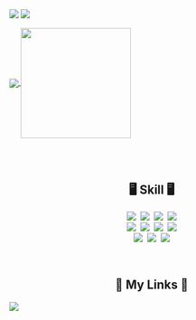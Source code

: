 <img src="https://capsule-render.vercel.app/api?type=egg&color=81DAF5&text=Welcome%20my%20Github&height=250&width=200&section=header&fontColor=FFFFFF"/>
<a href="https://hits.seeyoufarm.com"><img src="https://hits.seeyoufarm.com/api/count/incr/badge.svg?url=https%3A%2F%2Fgithub.com%2F5622lsk&count_bg=%23FFA500&title_bg=%23F7E07F&icon=&icon_color=%23FFFFFF&title=hits&edge_flat=true"/></a>
<p>
<a href="https://github.com/anuraghazra/github-readme-stats">
  <img align="center" src="https://github-readme-stats.vercel.app/api?username=5622lsk&show_icons=true&theme=tokyonight&rank_icon=github" />
</a>
<a href="https://github.com/anuraghazra/convoychat">
  <img height=195 align="center" src="https://github-readme-stats.vercel.app/api/top-langs/?username=5622lsk&langs_count=8&layout=compact&theme=tokyonight" />
</a>
</p>
<!-- <a href="https://www.acmicpc.net">
  <img height=195 align="center" src="http://mazassumnida.wtf/api/generate_badge?boj=ch0nn" /> -->
</a>
</br>
</br>
<h2 align="center">🖥️ Skill 🖥️</h2>
<p align="center">
  <img src="https://img.shields.io/badge/Python-3776AB.svg?&style=for-the-badge&logo=python&logoColor=white"/>&nbsp 
  <img src="https://img.shields.io/badge/HTML5-E34F26?style=for-the-badge&logo=html5&logoColor=white"/>&nbsp 
  <img src="https://img.shields.io/badge/CSS3-1572B6?style=for-the-badge&logo=css3&logoColor=white"/>&nbsp 
  <img src="https://img.shields.io/badge/JavaScript-F7DF1E?style=for-the-badge&logo=JavaScript&logoColor=white"/>
  <br/>
  <img src="https://img.shields.io/badge/React-20232A?style=for-the-badge&logo=react&logoColor=61DAFB"/>&nbsp 
  <img src="https://img.shields.io/badge/TypeScript-007ACC?style=for-the-badge&logo=typescript&logoColor=white"/>&nbsp 
  <img src="https://img.shields.io/badge/Next.js-000?logo=nextdotjs&logoColor=fff&style=for-the-badge"/>&nbsp 
  <img src="https://img.shields.io/badge/styled--components-DB7093?style=for-the-badge&logo=styled-components&logoColor=white"/>
  <br/>
  <img src="https://img.shields.io/badge/Redux-593D88?style=for-the-badge&logo=redux&logoColor=white"/>&nbsp 
  <img src="https://img.shields.io/badge/Recoil-3578E5?style=for-the-badge&logo=recoil&logoColor=white"/>&nbsp 
  <img src="https://img.shields.io/badge/Axios-5A29E4?style=for-the-badge&logo=axios&logoColor=white"/>
</p>
</br>
<h2 align="center">🔗 My Links 🔗</h2>
<!-- <p align="center">
  <a href="https://chr0405-portfolio.vercel.app"><img src="https://img.shields.io/badge/FE%20portfolio-E8E8E8.svg?&style=for-the-badge"/></a>&nbsp 
  <a href="https://08x0040x.tistory.com"><img src="https://img.shields.io/badge/Tistory-FF5A4A.svg?&style=for-the-badge&logo=tistory&logoColor=white"/></a>&nbsp 
  <a href="mailto:chohr1844@gmail.com"><img src="https://img.shields.io/badge/Gmail-EA4335?style=for-the-badge&logo=gmail&logoColor=white"/></a>
</p> -->
<img src="https://capsule-render.vercel.app/api?type=egg&color=81DAF5&height=200&width=250&section=footer&fontColor=FFA500"/>
